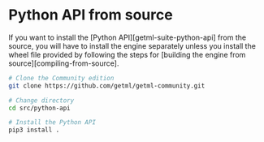 
# Python API from source

If you want to install the [Python API][getml-suite-python-api] from the source,
you will have to install the engine separately unless you install the wheel file provided by following the steps for [building the engine from source][compiling-from-source].

```bash
# Clone the Community edition
git clone https://github.com/getml/getml-community.git

# Change directory 
cd src/python-api

# Install the Python API
pip3 install .
```

